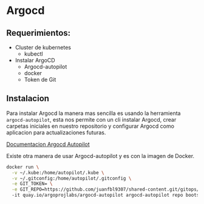 # Argocd

## Requerimientos:
- Cluster de kubernetes
    - kubectl
- Instalar ArgoCD
  - Argocd-autopilot
  - docker
  - Token de Git 

## Instalacion
Para instalar Argocd la manera mas sencilla es usando la herramienta `argocd-autopilot`, esta nos permite con un cli instalar Argocd,
crear carpetas iniciales en nuestro repositorio y configurar Argocd como aplicacion para actualizaciones futuras.

[Documentacion Argocd Autopilot](https://argocd-autopilot.readthedocs.io/en/stable/)

Existe otra manera de usar Argocd-autopilot y es con la imagen de Docker.
```bash
docker run \
  -v ~/.kube:/home/autopilot/.kube \
  -v ~/.gitconfig:/home/autopilot/.gitconfig \
  -e GIT_TOKEN= \
  -e GIT_REPO=https://github.com/juanfbl9307/shared-content.git/gitops/argocd/apps-of-apps
  -it quay.io/argoprojlabs/argocd-autopilot argocd-autopilot repo bootstrap
```